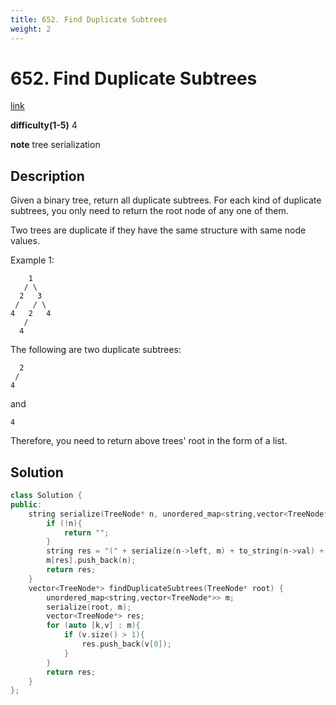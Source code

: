 ```yaml
---
title: 652. Find Duplicate Subtrees
weight: 2
---
```

# 652. Find Duplicate Subtrees
[link](https://leetcode.com/problems/find-duplicate-subtrees/)

**difficulty(1-5)**
4

**note**
tree serialization

## Description
Given a binary tree, return all duplicate subtrees. For each kind of duplicate subtrees, you only need to return the root node of any one of them.

Two trees are duplicate if they have the same structure with same node values.

Example 1:

        1
       / \
      2   3
     /   / \
    4   2   4
       /
      4
The following are two duplicate subtrees:

      2
     /
    4
and

    4
Therefore, you need to return above trees' root in the form of a list.

## Solution
```c++
class Solution {
public:
    string serialize(TreeNode* n, unordered_map<string,vector<TreeNode*>>& m){
        if (!n){
            return "";
        }
        string res = "(" + serialize(n->left, m) + to_string(n->val) + serialize(n->right,m) + ")";
        m[res].push_back(n);
        return res;
    }
    vector<TreeNode*> findDuplicateSubtrees(TreeNode* root) {
        unordered_map<string,vector<TreeNode*>> m;
        serialize(root, m);
        vector<TreeNode*> res;
        for (auto [k,v] : m){
            if (v.size() > 1){
                res.push_back(v[0]);
            }
        }
        return res;
    }
};
```
